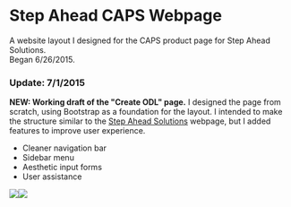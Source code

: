 <h1>Step Ahead CAPS Webpage</h1>
<p>A website layout I designed for the CAPS product page for Step Ahead Solutions.<br>
Began 6/26/2015.</p>

<h3>Update: 7/1/2015</h3>
<p>
<b>NEW: Working draft of the "Create ODL" page.</b> I designed the page from scratch, using Bootstrap as a foundation for the layout. I intended to make the structure similar to the <a href="http://www.stepaheadsolution.com">Step Ahead Solutions</a> webpage, but I added features to improve user experience.
<ul><li>Cleaner navigation bar</li>
<li>Sidebar menu</li>
<li>Aesthetic input forms</li>
<li>User assistance</li>
</ul>
</p>
<img src="http://puu.sh/iJhCs/fb2408ff38.png" /><img src="http://puu.sh/iJhGV/19deb01f23.png" />
